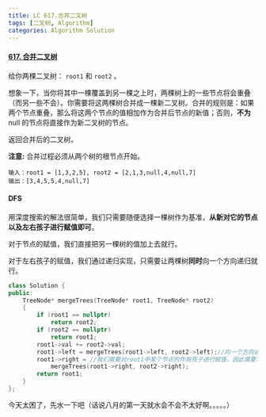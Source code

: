 ```yaml
---
title: LC 617.合并二叉树
tags: [二叉树, Algorithm]
categories: Algorithm Solution
---
```



#### [617. 合并二叉树](https://leetcode.cn/problems/merge-two-binary-trees/)

给你两棵二叉树： `root1` 和 `root2` 。

想象一下，当你将其中一棵覆盖到另一棵之上时，两棵树上的一些节点将会重叠（而另一些不会）。你需要将这两棵树合并成一棵新二叉树。合并的规则是：如果两个节点重叠，那么将这两个节点的值相加作为合并后节点的新值；否则，**不为** null 的节点将直接作为新二叉树的节点。

返回合并后的二叉树。

**注意:** 合并过程必须从两个树的根节点开始。

```
输入：root1 = [1,3,2,5], root2 = [2,1,3,null,4,null,7]
输出：[3,4,5,5,4,null,7]
```



#### DFS

用深度搜索的解法很简单，我们只需要随便选择一棵树作为基准，**从新对它的节点以及左右孩子进行赋值即可**。

对于节点的赋值，我们直接把另一棵树的值加上去就行。

对于左右孩子的赋值，我们通过递归实现，只需要让两棵树**同时**向一个方向递归就行。

```cpp
class Solution {
public:
    TreeNode* mergeTrees(TreeNode* root1, TreeNode* root2)
    {
		if (root1 == nullptr)
			return root2;
		if (root2 == nullptr)
			return root1;
		root1->val += root2->val;
		root1->left = mergeTrees(root1->left, root2->left);//向一个方向递归
		root1->right = //我们需要对root1中某个节点的作用孩子进行赋值，因此需要写上等于号
            mergeTrees(root1->right, root2->right);
        return root1;
    }
};
```



今天太困了，先水一下吧（话说八月的第一天就水会不会不太好啊。。。。。）

